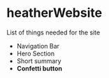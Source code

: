 # heatherWebsite

List of things needed for the site

- Navigation Bar
- Hero Section
- Short summary
- **Confetti button**

